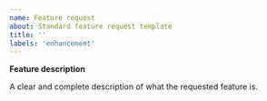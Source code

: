 ```yaml
---
name: Feature request
about: Standard feature request template
title: ''
labels: 'enhancement'
---
```


**Feature description**

A clear and complete description of what the requested feature is.
